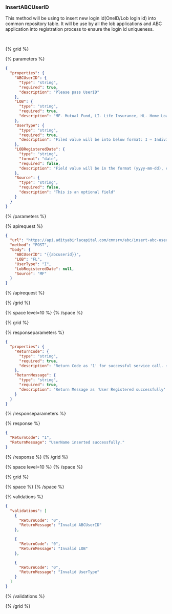 ### InsertABCUserID

This method will be using to insert new login id(OneID/Lob login id) into common repository table. It will be use by all the lob applications and ABC application into registration process to ensure the login id uniqueness.

&nbsp;

{% grid %}

{% parameters %}

```json
{
  "properties": {
    "ABCUserID": {
      "type": "string",
      "required": true,
      "description": "Please pass UserID"
    },
    "LOB": {
      "type": "string",
      "required": true,
      "description": "MF- Mutual Fund, LI- Life Insurance, HL- Home Loan, FL- Personal Loan, HI- Health Insurance, IBM- Motor Insurance"
    },
    "UserType": {
      "type": "string",
      "required": true,
      "description": "Filed value will be into below format: I – Individual type user, C- Commercial type user, M- ABHI Member"
    },
    "LOBRegisteredDate": {
      "type": "string",
      "format": "date",
      "required": false,
      "description": "Field value will be in the format (yyyy-mm-dd), e.g., '2018-10-10'"
    },
    "Source": {
      "type": "string",
      "required": false,
      "description": "This is an optional field"
    }
  }
}
```

{% /parameters %}

{% apirequest %}

```json
{
  "url": "https://api.adityabirlacapital.com/cmnsrv/abc/insert-abc-userid",
  "method": "POST",
  "body": {
    "ABCUserID": "{{abcuserid}}",
    "LOB": "FL",
    "UserType": "I",
    "LobRegisteredDate": null,
    "Source": "MF"
  }
}
```

{% /apirequest %}

{% /grid %}

{% space level=10 %}
{% /space %}

{% grid %}

{% responseparameters %}

```json
{
  "properties": {
    "ReturnCode": {
      "type": "string",
      "required": true,
      "description": "Return Code as '1' for successful service call. <Please Refer Below Return Code list>"
    },
    "ReturnMessage": {
      "type": "string",
      "required": true,
      "description": "Return Message as 'User Registered successfully' for successful service call."
    }
  }
}
```

{% /responseparameters %}

{% response %}

```json
{
  "ReturnCode": "1",
  "ReturnMessage": "UserName inserted successfully."
}
```

{% /response %}
{% /grid %}

{% space level=10 %}
{% /space %}

{% grid %}

{% space %}
{% /space %}

{% validations %}

```json
{
  "validations": [
    {
      "ReturnCode": "0",
      "ReturnMessage": "Invalid ABCUserID"
    },

    {
      "ReturnCode": "0",
      "ReturnMessage": "Invalid LOB"
    },

    {
      "ReturnCode": "0",
      "ReturnMessage": "Invalid UserType"
    }
  ]
}
```

{% /validations %}

{% /grid %}
